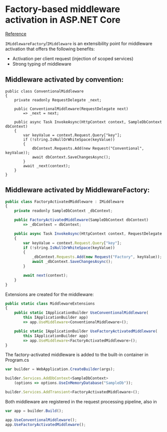 
# Factory-based middleware activation in ASP.NET Core

[Reference](https://learn.microsoft.com/en-us/aspnet/core/fundamentals/middleware/extensibility?view=aspnetcore-6.0)

`IMiddlewareFactory`/`IMiddleware` is an extensibility point for middleware activation that offers the following benefits:

- Activation per client request (injection of scoped services)
- Strong typing of middleware

## Middleware activated by convention:
```Csharp
public class ConventionalMiddleware
{
    private readonly RequestDelegate _next;

    public ConventionalMiddleware(RequestDelegate next)
        => _next = next;

    public async Task InvokeAsync(HttpContext context, SampleDbContext dbContext)
    {
        var keyValue = context.Request.Query["key"];
        if (!string.IsNullOrWhiteSpace(keyValue))
        {
            dbContext.Requests.Add(new Request("Conventional", keyValue));
            await dbContext.SaveChangesAsync();
        }
        await _next(context);
    }
}
```
## Middleware activated by MiddlewareFactory:
```Javascript
public class FactoryActivatedMiddleware : IMiddleware
{
    private readonly SampleDbContext _dbContext;

    public FactoryActivatedMiddleware(SampleDbContext dbContext)
        => _dbContext = dbContext;

    public async Task InvokeAsync(HttpContext context, RequestDelegate next)
    {
        var keyValue = context.Request.Query["key"];
        if (!string.IsNullOrWhiteSpace(keyValue))
        {
            _dbContext.Requests.Add(new Request("Factory", keyValue));
            await _dbContext.SaveChangesAsync();
        }

        await next(context);
    }
}
```

Extensions are created for the middleware:
```Javascript
public static class MiddlewareExtensions
{
    public static IApplicationBuilder UseConventionalMiddleware(
        this IApplicationBuilder app)
        => app.UseMiddleware<ConventionalMiddleware>();

    public static IApplicationBuilder UseFactoryActivatedMiddleware(
        this IApplicationBuilder app)
        => app.UseMiddleware<FactoryActivatedMiddleware>();
}
```

The factory-activated middleware is added to the built-in container in Program.cs
```Javascript
var builder = WebApplication.CreateBuilder(args);

builder.Services.AddDbContext<SampleDbContext>
    (options => options.UseInMemoryDatabase("SampleDb"));

builder.Services.AddTransient<FactoryActivatedMiddleware>();
```

Both middleware are registered in the request processing pipeline, also in
```Javascript
var app = builder.Build();

app.UseConventionalMiddleware();
app.UseFactoryActivatedMiddleware();
```